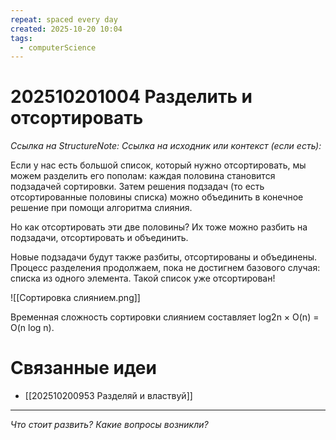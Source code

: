 ```yaml
---
repeat: spaced every day
created: 2025-10-20 10:04
tags:
  - computerScience
---
```

# 202510201004 Разделить и отсортировать

*Ссылка на StructureNote:*
*Ссылка на исходник или контекст (если есть):*

Если у нас есть большой список, который нужно отсортировать, мы можем разделить его пополам: каждая половина становится подзадачей сортировки. Затем решения подзадач (то есть отсортированные половины списка) можно объединить в конечное решение при помощи алгоритма слияния.

Но как отсортировать эти две половины? Их тоже можно разбить на подзадачи, отсортировать и объединить.

Новые подзадачи будут также разбиты, отсортированы и объединены. Процесс разделения продолжаем, пока не достигнем базового случая: списка из одного элемента. Такой список уже отсортирован!

![[Сортировка слиянием.png]]

Временная сложность сортировки слиянием составляет log2n × O(n) = O(n log n).

# Связанные идеи

- [[202510200953 Разделяй и властвуй]]

---

*Что стоит развить? Какие вопросы возникли?*
